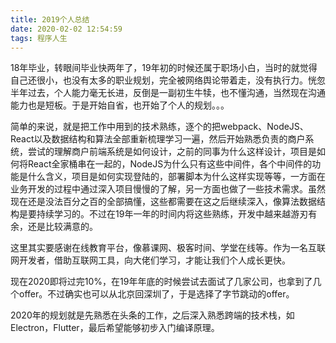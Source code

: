 ```yaml
---
title: 2019个人总结
date: 2020-02-02 12:54:59
tags: 程序人生
---
```

18年毕业，转眼间毕业快两年了，19年初的时候还属于职场小白，当时的就觉得自己还很小，也没有太多的职业规划，完全被网络舆论带着走，没有执行力。恍忽半年过去，个人能力毫无长进，反倒是一副初生牛犊，也不懂沟通，当然现在沟通能力也是短板。于是开始自省，也开始了个人的规划。。。

简单的来说，就是把工作中用到的技术熟练，逐个的把webpack、NodeJS、React以及数据结构和算法全部重新梳理学习一遍，然后开始熟悉负责的商户系统，尝试的理解商户前端系统是如何设计，之前的同事为什么这样设计，项目是如何将React全家桶串在一起的，NodeJS为什么只有这些中间件，各个中间件的功能是什么含义，项目是如何实现登陆的，部署脚本为什么这样实现等等，一方面在业务开发的过程中通过深入项目慢慢的了解，另一方面也做了一些技术需求。虽然现在还是没法百分之百的全部搞懂，这些都需要在这之后继续深入，像算法数据结构是要持续学习的。不过在19年一年的时间内将这些熟练，开发中越来越游刃有余，还是比较满意的。

这里其实要感谢在线教育平台，像慕课网、极客时间、学堂在线等。作为一名互联网开发者，借助互联网工具，向大佬们学习，才能让我们个人成长更快。

现在2020即将过完10%，在19年年底的时候尝试去面试了几家公司，也拿到了几个offer。不过确实也可以从北京回深圳了，于是选择了字节跳动的offer。

2020年的规划就是先熟悉在头条的工作，之后深入熟悉跨端的技术栈，如Electron，Flutter，最后希望能够初步入门编译原理。

